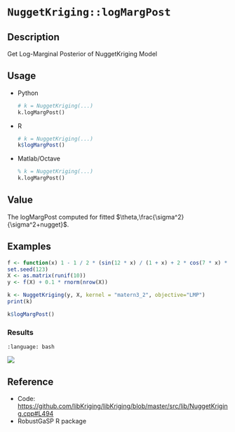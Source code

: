 # `NuggetKriging::logMargPost`

## Description

Get Log-Marginal Posterior of NuggetKriging Model


## Usage

* Python
    ```python
    # k = NuggetKriging(...)
    k.logMargPost()
    ```
* R
    ```r
    # k = NuggetKriging(...)
    k$logMargPost()
    ```
* Matlab/Octave
    ```octave
    % k = NuggetKriging(...)
    k.logMargPost()
    ```


## Value

The logMargPost computed for fitted $\theta,\frac{\sigma^2}{\sigma^2+nugget}$.



## Examples

```r
f <- function(x) 1 - 1 / 2 * (sin(12 * x) / (1 + x) + 2 * cos(7 * x) * x^5 + 0.7)
set.seed(123)
X <- as.matrix(runif(10))
y <- f(X) + 0.1 * rnorm(nrow(X))

k <- NuggetKriging(y, X, kernel = "matern3_2", objective="LMP")
print(k)

k$logMargPost()
```

### Results
```{literalinclude} ../examples/logMargPost.NuggetKriging.md.Rout
:language: bash
```
![](../examples/logMargPost.NuggetKriging.md.png)


## Reference

* Code: <https://github.com/libKriging/libKriging/blob/master/src/lib/NuggetKriging.cpp#L494>
* RobustGaSP R package

